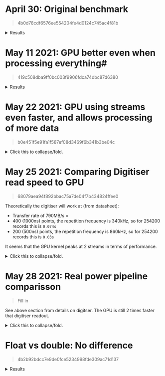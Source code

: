 # April 30: Original benchmark #
> 4b0d78cdf6576ee554204fe4d0124c745ac4f81b

<details>
<summary>Results</summary>

| Group | Experiment      | Prob. Space | Samples | Iterations | Baseline | us/Iteration | Iterations/sec | RAM (bytes) |
|:-----:|:---------------:|:-----------:|:-------:|:----------:|:--------:|:------------:|:--------------:|:-----------:|
| POWER | CPU_1T_NO_BACK  | Null        | 10      | 1000       | 1.00000  | 993.03200    | 1007.02        | 60456960    |
| POWER | CPU_2T_NO_BACK  | Null        | 10      | 1000       | 1.15689  | 1148.83300   | 870.45         | 68849664    |
| POWER | CPU_4T_NO_BACK  | Null        | 10      | 1000       | 1.30622  | 1297.12200   | 770.94         | 85635072    |
| POWER | CPU_8T_NO_BACK  | Null        | 10      | 1000       | 1.23859  | 1229.96300   | 813.03         | 86437888    |
| POWER | GPU_NO_BACK     | Null        | 10      | 1000       | 0.26119  | 259.36900    | 3855.51        | 9418870784  |
| POWER | CPU_1T_CONST_BA | Null        | 10      | 1000       | 1.04712  | 1039.82200   | 961.70         | 10216804352 |
| POWER | GPU_CONST_BACK  | Null        | 10      | 1000       | 0.26043  | 258.61800    | 3866.71        | 13816946688 |
| POWER | CPU_1T_BACK     | Null        | 10      | 1000       | 1.81312  | 1800.49100   | 555.40         | 14617780224 |
| POWER | GPU_BACK        | Null        | 10      | 1000       | 0.25992  | 258.11300    | 3874.27        | 18287763456 |

</details>


# May 11 2021: GPU better even when processing everything#
> 419c508dba9ff0bc003f9906fdca74dbc87d6380

<details>
<summary>Results</summary>

|     Group      |   Experiment    |   Prob. Space   |     Samples     |   Iterations    |    Baseline     |  us/Iteration   | Iterations/sec  |   RAM (bytes)   |
|:--------------:|:---------------:|:---------------:|:---------------:|:---------------:|:---------------:|:---------------:|:---------------:|:---------------:|
|POWER           | CPU_1T_NO_BACK  |            Null |              10 |            1000 |         1.00000 |      3194.35900 |          313.05 |      9418752000 |
|POWER           | CPU_2T_NO_BACK  |            Null |              10 |            1000 |         1.03164 |      3295.41400 |          303.45 |      9427144704 |
|POWER           | CPU_8T_NO_BACK  |            Null |              10 |            1000 |         0.94265 |      3011.16900 |          332.10 |      9443930112 |
|POWER           | CPU_1T_NO_BACK_ |            Null |              10 |            1000 |         1.04948 |      3352.40700 |          298.29 |      9443930112 |
|POWER           | CPU_1T_CONST_BA |            Null |              10 |            1000 |         1.27478 |      4072.10900 |          245.57 |      9443930112 |
|POWER           | CPU_1T_CONST_BA |            Null |              10 |            1000 |         1.35867 |      4340.09500 |          230.41 |      9443930112 |
|POWER           | CPU_1T_BACK     |            Null |              10 |            1000 |         0.99066 |      3164.51900 |          316.00 |      9444331520 |
|POWER           | CPU_1T_BACK_FUL |            Null |              10 |            1000 |         1.28411 |      4101.90000 |          243.79 |      9444872192 |
|POWER           | GPU_BACK        |            Null |              10 |            1000 |         0.10027 |       320.30400 |         3122.03 |      9445277696 |

</details>

# May 22 2021: GPU using streams even faster, and allows processing of more data #
> b0e451f5e91fa1f587ef08d3469f6b341b3be04c

<details>
<summary>Click this to collapse/fold.</summary>

> `R_POINTS=1000`, `SP_POINTS=400`, `R_POINTS_PER_GPU_CHUNK=500`

| Group | Experiment      | Prob. Space | Samples | Iterations | Baseline | us/Iteration | Iterations/sec | RAM (bytes) |
|:-----:|:---------------:|:-----------:|:-------:|:----------:|:--------:|:------------:|:--------------:|:-----------:|
| POWER | 1T_NO_BACK      | Null        | 100     | 100        | 1.00000  | 9366.87000   | 106.76         | 9426067456  |
| POWER | 2T_NO_BACK      | Null        | 100     | 100        | 1.17076  | 10966.31000  | 91.19          | 9434460160  |
| POWER | 8T_NO_BACK      | Null        | 100     | 100        | 1.20283  | 11266.78000  | 88.76          | 9451245568  |
| POWER | 1T_NO_BACK_FULL | Null        | 100     | 100        | 1.51296  | 14171.72000  | 70.56          | 9451245568  |
| POWER | 1T_CONST_BACK   | Null        | 100     | 100        | 1.00754  | 9437.45000   | 105.96         | 9451245568  |
| POWER | 1T_CONST_BACK_F | Null        | 100     | 100        | 1.47449  | 13811.38000  | 72.40          | 9451245568  |
| POWER | 1T_BACK         | Null        | 100     | 100        | 1.25850  | 11788.16000  | 84.83          | 9452847104  |
| POWER | 1T_BACK_FULL_MA | Null        | 100     | 100        | 1.70077  | 15930.87000  | 62.77          | 9453252608  |
| POWER | GPU_V1          | Null        | 100     | 100        | 0.04450  | 416.86000    | 2398.89        | 9453658112  |
| POWER | GPU_V2          | Null        | 100     | 100        | 0.03995  | 374.20000    | 2672.37        | 9453658112  |

</details>

# May 25 2021: Comparing Digitiser read speed to GPU #
> 68079aea94f892bbac75a7de04f7b434824ffee0

Theoretically the digitiser will work at (from datasheet):
- Transfer rate of 790MB/s =
- 400 (1000ns) points, the repetition frequency is 340kHz, so for 254200 records this is `0.074s`
- 200 (500ns) points, the repetition frequency is 860kHz, so for 254200 records this is `0.03s`

It seems that the GPU kernel peaks at 2 streams in terms of performance.

<details>
<summary>Click this to collapse/fold.</summary>

> `R_POINTS=128000`, `SP_POINTS=400`, `R_POINTS_PER_GPU_CHUNK=1000`

| Group     | Experiment      | Prob. Space | Samples | Iterations | Baseline | us/Iteration  | Iterations/sec | RAM (bytes) |
|:---------:|:---------------:|:-----------:|:-------:|:----------:|:--------:|:-------------:|:--------------:|:-----------:|
| DIGITISER | Theoretical     |             |         |            |          | 74000         | 13.35          |             |
| POWER     | 1T_NO_BACK      | Null        | 30      | 1          | 1.00000  | 1927193.00000 | 0.52           | 60559360    |
| POWER     | 2T_NO_BACK      | Null        | 30      | 1          | 1.31233  | 2529108.00000 | 0.40           | 68952064    |
| POWER     | 8T_NO_BACK      | Null        | 30      | 1          | 1.40540  | 2708469.00000 | 0.37           | 85737472    |
| POWER     | 1T_NO_BACK_FULL | Null        | 30      | 1          | 1.69837  | 3273092.00000 | 0.31           | 85737472    |
| POWER     | 1T_CONST_BACK   | Null        | 30      | 1          | 1.05101  | 2025497.00000 | 0.49           | 85737472    |
| POWER     | 1T_CONST_BACK_F | Null        | 30      | 1          | 1.75032  | 3373199.00000 | 0.30           | 85737472    |
| POWER     | 1T_BACK         | Null        | 30      | 1          | 1.32643  | 2556294.00000 | 0.39           | 85737472    |
| POWER     | 1T_BACK_FULL_MA | Null        | 30      | 1          | 2.01473  | 3882780.00000 | 0.26           | 85737472    |
| POWER     | GPU_1ST         | Null        | 30      | 20         | 0.02414  | 46523.55000   | 21.49          | 9418448896  |
| POWER     | GPU_2ST         | Null        | 30      | 29         | 0.01728  | 33303.72414   | 30.03          | 9418448896  |
| POWER     | GPU_8ST         | Null        | 30      | 30         | 0.01706  | 32872.36667   | 30.42          | 9418448896  |
| POWER     | GPU_16ST        | Null        | 30      | 30         | 0.01719  | 33132.93333   | 30.18          | 9552666624  |
| POWER     | FILE_WRITTING   | Null        | 30      | 239        | 0.00046  | 1791.52301    | 558.18         | 9409736704  |

</details>

# May 28 2021: Real power pipeline comparisson #
> Fill in

See above section from details on digitser. The GPU is still 2 times faster that digitiser readout.

<details>
<summary>Click this to collapse/fold.</summary>

> `R_POINTS=128000`, `SP_POINTS=400`, `R_POINTS_PER_GPU_CHUNK=1000`

| Group     | Experiment  | Prob. Space | Samples | Iterations | Baseline | us/Iteration | Iterations/sec | RAM (bytes) |
|:---------:|:-----------:|:-----------:|:-------:|:----------:|:--------:|:------------:|:--------------:|:-----------:|
| DIGITISER | Theoretical |             |         |            |          | 74000        | 13.35          |             |
| POWER     | READING     | Null        | 30      | 13         | 1.00000  | 74152.00000  | 13.49          | 61505536    |
| POWER     | GPU_2ST     | Null        | 30      | 28         | 0.47455  | 35188.60714  | 28.42          | 9409593344  |
| POWER     | PROCESSING  | Null        | 30      | 28         | 0.47465  | 35196.53571  | 28.41          | 9409593344  |


</details>

# Float vs double: No difference #
> 4b2b92bdcc7e9de0fce5234998fde309ac71d137

<details>
<summary>Results</summary>

| Group          | Experiment      | Prob. Space | Samples | Iterations | Baseline | us/Iteration | Iterations/sec | RAM (bytes) |
|:--------------:|:---------------:|:-----------:|:-------:|:----------:|:--------:|:------------:|:--------------:|:-----------:|
| TYPE_BENCHMARK | FLOAT_MULITPLY  | Null        | 1000    | 50000      | 1.00000  | 2.64130      | 378601.45      | 51908608    |
| TYPE_BENCHMARK | DOUBLE_MULTIPLY | Null        | 1000    | 50000      | 1.00096  | 2.64384      | 378237.71      | 51908608    |
| TYPE_BENCHMARK | FLOAT_ADD       | Null        | 1000    | 50000      | 0.91550  | 2.41812      | 413544.41      | 51908608    |
| TYPE_BENCHMARK | DOUBLE_ADD      | Null        | 1000    | 50000      | 0.91822  | 2.42530      | 412320.13      | 51908608    |

</details>
